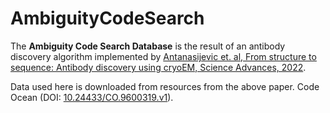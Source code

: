 # AmbiguityCodeSearch

The **Ambiguity Code Search Database** is the result of an antibody discovery algorithm implemented by 
[Antanasijevic et. al, From structure to sequence: Antibody discovery using cryoEM, Science Advances, 2022](https://www.ncbi.nlm.nih.gov/pmc/articles/PMC8769551/). 
 
Data used here is downloaded from resources from the above paper. Code Ocean (DOI:  [10.24433/CO.9600319.v1](https://codeocean.com/capsule/6661879/tree/v1)).
